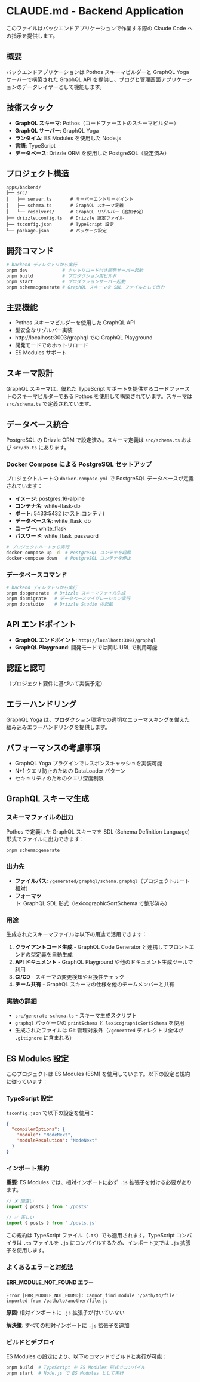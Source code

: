 # CLAUDE.md - Backend Application

このファイルはバックエンドアプリケーションで作業する際の Claude Code への指示を提供します。

## 概要

バックエンドアプリケーションは Pothos スキーマビルダーと GraphQL Yoga サーバーで構築された GraphQL API を提供し、ブログと管理画面アプリケーションのデータレイヤーとして機能します。

## 技術スタック

- **GraphQL スキーマ**: Pothos（コードファーストのスキーマビルダー）
- **GraphQL サーバー**: GraphQL Yoga
- **ランタイム**: ES Modules を使用した Node.js
- **言語**: TypeScript
- **データベース**: Drizzle ORM を使用した PostgreSQL（設定済み）

## プロジェクト構造

```
apps/backend/
├── src/
│   ├── server.ts       # サーバーエントリーポイント
│   ├── schema.ts       # GraphQL スキーマ定義
│   └── resolvers/      # GraphQL リゾルバー（追加予定）
├── drizzle.config.ts   # Drizzle 設定ファイル
├── tsconfig.json       # TypeScript 設定
└── package.json        # パッケージ設定
```

## 開発コマンド

```bash
# backend ディレクトリから実行
pnpm dev             # ホットリロード付き開発サーバー起動
pnpm build           # プロダクション用ビルド
pnpm start           # プロダクションサーバー起動
pnpm schema:generate # GraphQL スキーマを SDL ファイルとして出力
```

## 主要機能

- Pothos スキーマビルダーを使用した GraphQL API
- 型安全なリゾルバー実装
- http://localhost:3003/graphql での GraphQL Playground
- 開発モードでのホットリロード
- ES Modules サポート

## スキーマ設計

GraphQL スキーマは、優れた TypeScript サポートを提供するコードファーストのスキーマビルダーである Pothos を使用して構築されています。スキーマは `src/schema.ts` で定義されています。

## データベース統合

PostgreSQL の Drizzle ORM で設定済み。スキーマ定義は `src/schema.ts` および `src/db.ts` にあります。

### Docker Compose による PostgreSQL セットアップ

プロジェクトルートの `docker-compose.yml` で PostgreSQL データベースが定義されています：

- **イメージ**: postgres:16-alpine
- **コンテナ名**: white-flask-db
- **ポート**: 5433:5432 (ホスト:コンテナ)
- **データベース名**: white_flask_db
- **ユーザー**: white_flask
- **パスワード**: white_flask_password

```bash
# プロジェクトルートから実行
docker-compose up -d  # PostgreSQL コンテナを起動
docker-compose down   # PostgreSQL コンテナを停止
```

### データベースコマンド

```bash
# backend ディレクトリから実行
pnpm db:generate  # Drizzle スキーマファイル生成
pnpm db:migrate   # データベースマイグレーション実行
pnpm db:studio    # Drizzle Studio の起動
```

## API エンドポイント

- **GraphQL エンドポイント**: `http://localhost:3003/graphql`
- **GraphQL Playground**: 開発モードでは同じ URL で利用可能

## 認証と認可

（プロジェクト要件に基づいて実装予定）

## エラーハンドリング

GraphQL Yoga は、プロダクション環境での適切なエラーマスキングを備えた組み込みエラーハンドリングを提供します。

## パフォーマンスの考慮事項

- GraphQL Yoga プラグインでレスポンスキャッシュを実装可能
- N+1 クエリ防止のための DataLoader パターン
- セキュリティのためのクエリ深度制限

## GraphQL スキーマ生成

### スキーマファイルの出力

Pothos で定義した GraphQL スキーマを SDL (Schema Definition Language) 形式でファイルに出力できます：

```bash
pnpm schema:generate
```

### 出力先

- **ファイルパス**: `/generated/graphql/schema.graphql`（プロジェクトルート相対）
- **フォーマット**: GraphQL SDL 形式（lexicographicSortSchema で整形済み）

### 用途

生成されたスキーマファイルは以下の用途で活用できます：

1. **クライアントコード生成** - GraphQL Code Generator と連携してフロントエンドの型定義を自動生成
2. **API ドキュメント** - GraphQL Playground や他のドキュメント生成ツールで利用
3. **CI/CD** - スキーマの変更検知や互換性チェック
4. **チーム共有** - GraphQL スキーマの仕様を他のチームメンバーと共有

### 実装の詳細

- `src/generate-schema.ts` - スキーマ生成スクリプト
- `graphql` パッケージの `printSchema` と `lexicographicSortSchema` を使用
- 生成されたファイルは Git 管理対象外（`/generated` ディレクトリ全体が `.gitignore` に含まれる）

## ES Modules 設定

このプロジェクトは ES Modules (ESM) を使用しています。以下の設定と規約に従っています：

### TypeScript 設定

`tsconfig.json` で以下の設定を使用：

```json
{
  "compilerOptions": {
    "module": "NodeNext",
    "moduleResolution": "NodeNext"
  }
}
```

### インポート規約

**重要**: ES Modules では、相対インポートに必ず `.js` 拡張子を付ける必要があります。

```typescript
// ❌ 間違い
import { posts } from './posts'

// ✅ 正しい
import { posts } from './posts.js'
```

この規約は TypeScript ファイル（`.ts`）でも適用されます。TypeScript コンパイラは `.ts` ファイルを `.js` にコンパイルするため、インポート文では `.js` 拡張子を使用します。

### よくあるエラーと対処法

#### ERR_MODULE_NOT_FOUND エラー

```
Error [ERR_MODULE_NOT_FOUND]: Cannot find module '/path/to/file' imported from /path/to/another/file.js
```

**原因**: 相対インポートに `.js` 拡張子が付いていない

**解決策**: すべての相対インポートに `.js` 拡張子を追加

### ビルドとデプロイ

ES Modules の設定により、以下のコマンドでビルドと実行が可能：

```bash
pnpm build  # TypeScript を ES Modules 形式でコンパイル
pnpm start  # Node.js で ES Modules として実行
```
